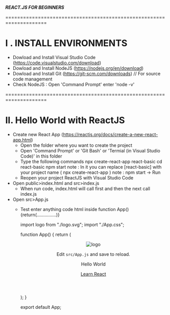 _______________________REACT.JS FOR BEGINNERS_______________________


====================================================================

# I . INSTALL ENVIRONMENTS

* Dowload and Install Visual Studio Code (https://code.visualstudio.com/download)
* Dowload and Install NodeJS (https://nodejs.org/en/download)
* Dowload and Install Git (https://git-scm.com/downloads)   // For source code management
* Check NodeJS : Open 'Command Prompt' enter 'node -v' 


====================================================================
# II. Hello World with ReactJS

* Create new React App (https://reactjs.org/docs/create-a-new-react-app.html)
    * Open the folder where you want to create the project
    * Open 'Command Prompt' or 'Git Bash' or 'Termial (in Visual Studio Code)' in this folder
    * Type the following commands
        npx create-react-app react-basic
        cd react-basic
        npm start
    note : In it you can replace [react-basic] with your project name ( npx create-react-app <project-name> )
    note : npm start -> Run
    * Reopen your project ReactJS with Visual Studio Code
* Open public>index.html and src>index.js
    * When run code, index.html will call first and then the next call index.js 
* Open src>App.js
    * Test enter anything code html inside function App(){return(...............)}


        import logo from "./logo.svg";
        import "./App.css";

        function App() {
        return (
            <div className="App">
            <header className="App-header">
                <img src={logo} className="App-logo" alt="logo" />
                <p>
                Edit <code>src/App.js</code> and save to reload.
                </p>
                <p>Hello World</p>
                <a
                className="App-link"
                href="https://reactjs.org"
                target="_blank"
                rel="noopener noreferrer"
                >
                Learn React
                </a>
            </header>
            </div>
        );
        }

        export default App;


